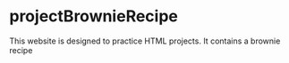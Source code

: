 # projectBrownieRecipe
This website is designed to practice HTML projects.  It contains a brownie recipe

